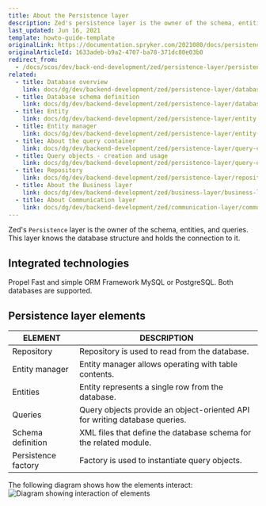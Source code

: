 ```yaml
---
title: About the Persistence layer
description: Zed's persistence layer is the owner of the schema, entities and queries. This layer knows the database structure and holds the connection to it.
last_updated: Jun 16, 2021
template: howto-guide-template
originalLink: https://documentation.spryker.com/2021080/docs/persistence-layer
originalArticleId: 1633adeb-b9a2-4707-ba78-371dc80e03b0
redirect_from:
  - /docs/scos/dev/back-end-development/zed/persistence-layer/persistence-layer.html
related:
  - title: Database overview
    link: docs/dg/dev/backend-development/zed/persistence-layer/database-overview.html
  - title: Database schema definition
    link: docs/dg/dev/backend-development/zed/persistence-layer/database-schema-definition.html
  - title: Entity
    link: docs/dg/dev/backend-development/zed/persistence-layer/entity.html
  - title: Entity manager
    link: docs/dg/dev/backend-development/zed/persistence-layer/entity-manager.html
  - title: About the query container
    link: docs/dg/dev/backend-development/zed/persistence-layer/query-container/query-container.html
  - title: Query objects - creation and usage
    link: docs/dg/dev/backend-development/zed/persistence-layer/query-objects-creation-and-usage.html
  - title: Repository
    link: docs/dg/dev/backend-development/zed/persistence-layer/repository.html
  - title: About the Business layer
    link: docs/dg/dev/backend-development/zed/business-layer/business-layer.html
  - title: About Communication layer
    link: docs/dg/dev/backend-development/zed/communication-layer/communication-layer.html
---
```


Zed's `Persistence` layer is the owner of the schema, entities, and queries. This layer knows the database structure and holds the connection to it.

## Integrated technologies

Propel Fast and simple ORM Framework MySQL or PostgreSQL. Both databases are supported.

## Persistence layer elements

| ELEMENT   | DESCRIPTION |
| ----------------- | ------------------------------------------------------------ |
| Repository          | Repository is used to read from the database. |
| Entity manager | Entity manager allows operating with table contents. |
| Entities | Entity represents a single row from the database. |
|Queries| Query objects provide an object-oriented API for writing database queries. |
| Schema definition | XML files that define the database schema for the related module.|
| Persistence factory | Factory is used to instantiate query objects. |

The following diagram shows how the elements interact:
![Diagram showing interaction of elements](https://spryker.s3.eu-central-1.amazonaws.com/docs/Developer+Guide/Back-End/Zed/Persistence+Layer/persistence-layer.png)
